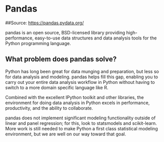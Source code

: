 # Pandas

##Source: https://pandas.pydata.org/

pandas is an open source, BSD-licensed library providing high-performance, easy-to-use data structures and data analysis tools for the Python programming language.

## What problem does pandas solve?
Python has long been great for data munging and preparation, but less so for data analysis and modeling. pandas helps fill this gap, enabling you to carry out your entire data analysis workflow in Python without having to switch to a more domain specific language like R.

Combined with the excellent IPython toolkit and other libraries, the environment for doing data analysis in Python excels in performance, productivity, and the ability to collaborate.

pandas does not implement significant modeling functionality outside of linear and panel regression; for this, look to statsmodels and scikit-learn. More work is still needed to make Python a first class statistical modeling environment, but we are well on our way toward that goal.
